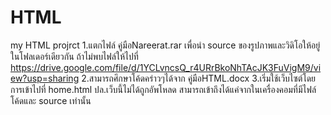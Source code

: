 # HTML
my HTML projrct
1.แตกไฟล์ คู่มือNareerat.rar เพื่อนำ source ของรูปภาพและวิดิโอให้อยู่ในโฟลเดอร์เดียวกัน
	ถ้าไม่พบไฟล์ให้ไปที่ https://drive.google.com/file/d/1YCLvncsQ_r4URrBkoNhTAcJK3FuVigM9/view?usp=sharing
2.สามารถศึกษาโค้ดคร่าวๆได้จาก คู่มือHTML.docx
3.เริ่มใช้เว็บไซต์โดยการเข้าไปที่ home.html
ปล.เว็บนี้ไม่ได้ถูกอัพโหลด สามารถเข้าถึงได้แค่จากในเครื่องคอมที่มีไฟล์โค้ดและ source เท่านั้น
